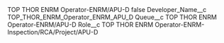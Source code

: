 <?xml version="1.0" encoding="UTF-8"?>
<CustomMetadata xmlns="http://soap.sforce.com/2006/04/metadata" xmlns:xsi="http://www.w3.org/2001/XMLSchema-instance" xmlns:xsd="http://www.w3.org/2001/XMLSchema">
    <label>TOP THOR ENRM Operator-ENRM/APU-D</label>
    <protected>false</protected>
    <values>
        <field>Developer_Name__c</field>
        <value xsi:type="xsd:string">TOP_THOR_ENRM_Operator_ENRM_APU_D</value>
    </values>
    <values>
        <field>Queue__c</field>
        <value xsi:type="xsd:string">TOP THOR ENRM Operator-ENRM/APU-D</value>
    </values>
    <values>
        <field>Role__c</field>
        <value xsi:type="xsd:string">TOP THOR ENRM Operator-ENRM-Inspection/RCA/Project/APU-D</value>
    </values>
</CustomMetadata>
